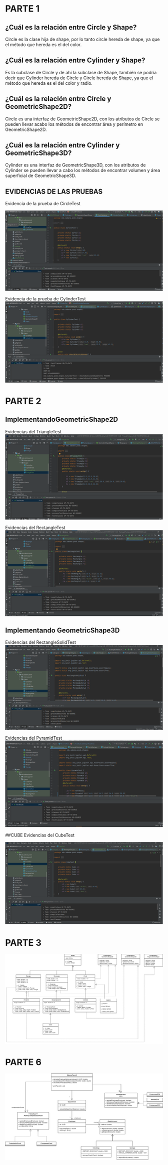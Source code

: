 # PARTE 1
## ¿Cuál es la relación entre Circle y Shape? 

Circle es la clase hija de shape, por lo tanto circle hereda de shape, ya que el método que hereda es el del color.

## ¿Cuál es la relación entre Cylinder y Shape? 

Es la subclase de Circle y de ahí la subclase de Shape, también se podría decir que Cylinder hereda de Circle y Circle hereda de Shape, ya que el método que hereda es el del color y radio.

## ¿Cuál es la relación entre Circle y GeometricShape2D?

Circle es una interfaz de GeometricShape2D, con los atributos de Circle se pueden llevar acabo los métodos de encontrar área y perímetro en GeometricShape2D.

## ¿Cuál es la relación entre Cylinder y GeometricShape3D? 

Cylinder es una interfaz de GeometricShape3D, con los atributos de Cylinder se pueden llevar a cabo los métodos de encontrar volumen y área superficial de GeometricShape3D.

## EVIDENCIAS DE LAS PRUEBAS

Evidencia de la prueba de CircleTest

![img_1.png](img_1.png)

Evidencia de la prueba de CylinderTest
![img.png](img.png)

# PARTE 2

## ImplementandoGeometricShape2D

Evidencias del TriangleTest
![img_2.png](img_2.png)

Evidencias del RectangleTest 
![img_3.png](img_3.png)

## Implementando GeometricShape3D

Evidencias del RectangleSolidTest
![img_7.png](img_7.png)

Evidencias del PyramidTest
![img_10.png](img_10.png)


##CUBE
Evidencias del CubeTest

![img_6.png](img_6.png)

# PARTE 3

![img_8.png](img_8.png)



# PARTE 6
![img_11.png](img_11.png)

